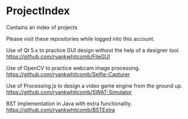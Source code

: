 # ProjectIndex
Contains an index of projects

Please visit these repositories while logged into this account.

Use of Qt 5.x to practice GUI design without the help of a designer tool.
https://github.com/ryankwhitcomb/FileGUI

Use of OpenCV to practice webcam image processing.
https://github.com/ryankwhitcomb/Selfie-Capturer

Use of Processing.js to design a video game engine from the ground up.
https://github.com/ryankwhitcomb/SWAT-Simulator

BST implementation in Java with extra functionality.
https://github.com/ryankwhitcomb/BSTExtra
